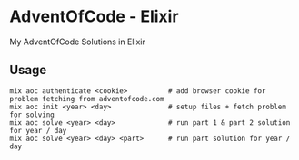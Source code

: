 # AdventOfCode - Elixir

My AdventOfCode Solutions in Elixir

## Usage
```
mix aoc authenticate <cookie>          # add browser cookie for problem fetching from adventofcode.com
mix aoc init <year> <day>              # setup files + fetch problem for solving
mix aoc solve <year> <day>             # run part 1 & part 2 solution for year / day
mix aoc solve <year> <day> <part>      # run part solution for year / day
```
